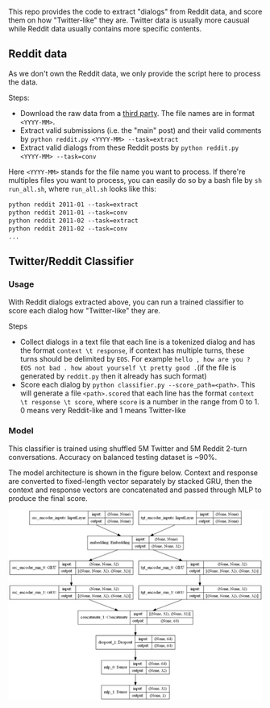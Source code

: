 This repo provides the code to extract "dialogs" from Reddit data, and score them on how "Twitter-like" they are. Twitter data is usually more causual while Reddit data usually contains more specific contents.
## Reddit data
As we don't own the Reddit data, we only provide the script here to process the data.

Steps:
* Download the raw data from a [third party](http://files.pushshift.io/reddit/comments/). The file names are in format `<YYYY-MM>`.
* Extract valid submissions (i.e. the "main" post) and their valid comments by `python reddit.py <YYYY-MM> --task=extract`
* Extract valid dialogs from these Reddit posts by `python reddit.py <YYYY-MM> --task=conv`

Here `<YYYY-MM>` stands for the file name you want to process. If there're multiples files you want to process, you can easily do so by a bash file by `sh run_all.sh`, where `run_all.sh` looks like this:
```
python reddit 2011-01 --task=extract
python reddit 2011-01 --task=conv
python reddit 2011-02 --task=extract
python reddit 2011-02 --task=conv
...
```
## Twitter/Reddit Classifier
### Usage
With Reddit dialogs extracted above, you can run a trained classifier to score each dialog how "Twitter-like" they are. 

Steps
* Collect dialogs in a text file that each line is a tokenized dialog and has the format `context \t response`, if context has multiple turns, these turns should be delimited by `EOS`. For example `hello , how are you ? EOS not bad . how about yourself \t pretty good .`(if the file is generated by `reddit.py` then it already has such format)
* Score each dialog by `python classifier.py --score_path=<path>`. This will generate a file `<path>.scored` that each line has the format `context \t response \t score`, where `score` is a number in the range from 0 to 1. 0 means very Reddit-like and 1 means Twitter-like

### Model
This classifier is trained using shuffled 5M Twitter and 5M Reddit 2-turn conversations. Accuracy on balanced testing dataset is ~90%. 

The model architecture is shown in the figure below. Context and response are converted to fixed-length vector separately by stacked GRU, then the context and response vectors are concatenated and passed through MLP to produce the final score.

![](models/en(2,32),mlp(2,32)/model.png)
